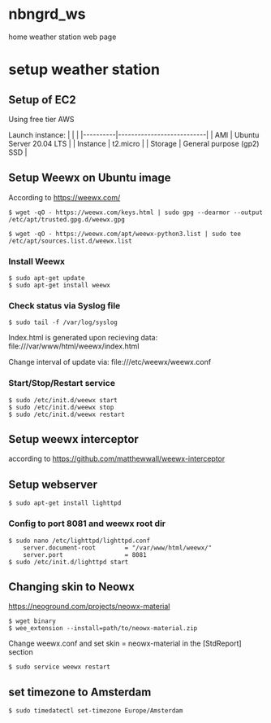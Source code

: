 # nbngrd_ws
home weather station web page

# setup weather station

## Setup of EC2
Using free tier AWS

Launch instance:
|          |                           |
|----------|---------------------------|
| AMI      | Ubuntu Server 20.04 LTS   |
| Instance | t2.micro                  |
| Storage  | General purpose (gp2) SSD |

## Setup Weewx on Ubuntu image
According to https://weewx.com/

```
$ wget -qO - https://weewx.com/keys.html | sudo gpg --dearmor --output /etc/apt/trusted.gpg.d/weewx.gpg
```

```
$ wget -qO - https://weewx.com/apt/weewx-python3.list | sudo tee /etc/apt/sources.list.d/weewx.list
```


### Install Weewx 

```
$ sudo apt-get update
$ sudo apt-get install weewx
```

### Check status via Syslog file
```
$ sudo tail -f /var/log/syslog
```

Index.html is generated upon recieving data:
file:///var/www/html/weewx/index.html

Change interval of update via:
file:///etc/weewx/weewx.conf

### Start/Stop/Restart service
```
$ sudo /etc/init.d/weewx start
$ sudo /etc/init.d/weewx stop
$ sudo /etc/init.d/weewx restart
```

## Setup weewx interceptor
according to https://github.com/matthewwall/weewx-interceptor

## Setup webserver
```
$ sudo apt-get install lighttpd
```

### Config to port 8081 and weewx root dir
```
$ sudo nano /etc/lighttpd/lighttpd.conf
    server.document-root        = "/var/www/html/weewx/"
    server.port                 = 8081
$ sudo /etc/init.d/lighttpd start
```

## Changing skin to Neowx
https://neoground.com/projects/neowx-material
```
$ wget binary
$ wee_extension --install=path/to/neowx-material.zip
```

Change weewx.conf and set skin = neowx-material in the [StdReport] section

```
$ sudo service weewx restart
```

## set timezone to Amsterdam
```
$ sudo timedatectl set-timezone Europe/Amsterdam
```
